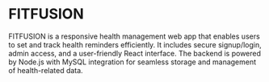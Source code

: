 # FITFUSION
FITFUSION is a responsive health management web app that enables users to set and track health reminders efficiently. It includes secure signup/login, admin access, and a user-friendly React interface. The backend is powered by Node.js with MySQL integration for seamless storage and management of health-related data.

